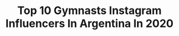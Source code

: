 ---
title: Top 10 Gymnasts Instagram Influencers In Argentina In 2020
description: >-
  Find top gymnasts Instagram influencers in Argentina in 2020. Most popular hashtags: #gymnastics #gym #training #cuarentena.
platform: Instagram
hits: 20
text_top: Identify the top-rated Instagram accounts on inBeat.
text_bottom: Our platform has 20 Instagram influencers like this in Argentina for you to connect with.
profiles:
  - username: "anahisosa1"
    fullname: >-
      Anahi Sosa - Анаи Соса
    bio: >-
      #KempesTeam - Argentina. National Team of rhythmic gymnastics (1993-2007). Head coach Rhythmic Gymnastics School, Government of Córdoba. Journalist.
    location: "Argentina"
    followers: 9147
    engagement: 622
    commentsToLikes: 0.021347
    id: ck0twbengeqwe0i19hlnofbgl
    verified: false
    hashtags: "#gimnasioscordoba, #no, #musculacion, #prevenci"
  - username: "maguigroppo"
    fullname: >-
      𝖬𝖺𝗀𝖽𝖺𝗅𝖾𝗇𝖺 - 𝖭𝖺𝗍𝗎𝗋𝖺𝗅 𝖧𝖺𝖻𝗂𝗍𝖺𝗍 🍃
    bio: >-
      📍Buenos Aires, Argentina 🇦🇷 📚Prof.Educación Física, UnLaM en Proceso 🌟 🤝CF & Gymnastics Coach ⛩ @samurai.team Athlete
    location: "Argentina"
    followers: 11319
    engagement: 1014
    commentsToLikes: 0.020247
    id: ckf5lou3jqdig0j23vos2so1n
    verified: false
    hashtags: "#bodysculpture, #workout, #crossfit, #exercise"
  - username: "martu_dominici"
    fullname: >-
      Martu Dominici
    bio: >-
      Elite gymnast - Argentina 🇦🇷 𝘉𝘦𝘭𝘪𝘦𝘷𝘦 𝘪𝘯 𝘺𝘰𝘶𝘳 𝘥𝘳𝘦𝘢𝘮𝘴 🌟 Tokio 2021 🇯🇵
    location: "Argentina"
    followers: 27799
    engagement: 1324
    commentsToLikes: 0.016995
    id: ck5c98apjaynt0i11r0syo8bu
    verified: false
    hashtags: "#stayhome, #stuttgart2019, #provinciaseguros, #tokio2021"
  - username: "julianjato"
    fullname: >-
      Julian Jato
    bio: >-
      🤸🏻‍♂️Gimnasta 🇦🇷Integrante de la Selección Nacional 🥉Medallista Juegos ODESUR 2018 @underarmourlatam
    location: "Argentina"
    followers: 21737
    engagement: 1136
    commentsToLikes: 0.009100
    id: ck15u1s14l03r0i197yeu7kao
    verified: false
    hashtags: "#gym, #gymnastics, #training, #mondaymotivation"
  - username: "alex_destreza"
    fullname: >-
      Alex Destreza
    bio: >-
      💪 Parkour, Breakdance, Tricking, Calistenia, FreeRunning y VideoJuegos 😅 👑 TikTok + 4,5 M 🎮 Twitch + 15 K
    location: "Argentina"
    followers: 38993
    engagement: 798
    commentsToLikes: 0.029615
    id: ck8wf3qd0f2tr0j78ka9v653t
    verified: false
    hashtags: "#tiktok, #backflip, #gymnastics, #acrobatics"
  - username: "agus.iribas"
    fullname: >-
      agus 🔥
    bio: >-
      Estudiante avanzada de ing. química Acrobacia, gym artística, tricking, modelo
    location: "Argentina"
    followers: 6071
    engagement: 836
    commentsToLikes: 0.031157
    id: ck6udipf2lc3w0j71e838mstj
    verified: false
    hashtags: "#flexibility, #photography, #gymnastics, #despeinada"
  - username: "mignoneagustina"
    fullname: >-
      Agustina Mignone
    bio: >-
      📚Lic.en Ed. Física Fisiologia del Ejercicio 📜Prof. Nac. Ed. Física 🇦🇷Entrenadora Selección Nacional GAF 🗂FIG coaching brevet 🐶🐶Mamá de Gala y Rufi
    location: "Argentina"
    followers: 42439
    engagement: 291
    commentsToLikes: 0.014592
    id: ck5hhc9ou7hqq0i11japp87f7
    verified: false
    hashtags: "#argentina, #gymnastics, #sports, #unevebars"
  - username: "fdmolinari"
    fullname: >-
      𝙁𝙀𝘿𝙀 𝙈𝙊𝙇𝙄𝙉𝘼𝙍𝙄
    bio: >-
      🇦🇷 ᴡᴏʀʟᴅ ᴄʟᴀss ɢʏᴍɴᴀsᴛ sᴏᴜᴛʜ & ᴘᴀɴ ᴀᴍᴇʀɪᴄᴀɴ ᴄʜᴀᴍᴘɪᴏɴ ᴏʟʏᴍᴘɪᴄ ғɪɴᴀʟɪsᴛ (ʟᴏɴᴅᴏɴ 2012) ᴘᴀɴᴀᴍ ɢᴀᴍᴇs🥉(ʟɪᴍᴀ 2019) ᴏᴡɴᴇʀ ᴏғ @fmgymnastics ᴅᴀᴅ 👶🏻🧒🏼
    location: "Argentina"
    followers: 285581
    engagement: 121
    commentsToLikes: 0.014732
    id: ck0txh8raj4hu0i19vmlnayqg
    verified: true
    hashtags: "#huellasg, #gamer, #fifa21, #gymnastics"
  - username: "nikinoto"
    fullname: >-
      Funginista
    bio: >-
      info@nikinoto.com
    location: "Argentina"
    followers: 11058
    engagement: 828
    commentsToLikes: 0.021360
    id: ck5cf1turm5oo0i11hglnjs2c
    verified: false
    hashtags: "#girgolas, #micelio, #fungi, #pholiotaadiposa"
  - username: "flexi.flow"
    fullname: >-
      Georgi Bonacalza
    bio: >-
      Entrenadora en Flexibilidad y Elongación ✨ Clases online ✨Seminarios teóricos ✨Prefeccionamientos Si querés entrenar conmigo déjame un MP!
    location: "Argentina"
    followers: 20006
    engagement: 347
    commentsToLikes: 0.080825
    id: ck9wfv86aqn1j0j78yq7jdmkf
    verified: false
    hashtags: "#arcos, #mejorandoando, #antesydespues, #progresos"
---